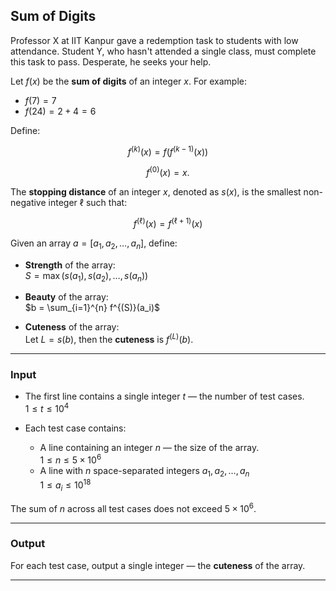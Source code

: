## Sum of Digits

Professor X at IIT Kanpur gave a redemption task to students with low attendance. Student Y, who hasn't attended a single class, must complete this task to pass. Desperate, he seeks your help.

Let $f(x)$ be the **sum of digits** of an integer $x$. For example:

- $f(7) = 7$
- $f(24) = 2 + 4 = 6$

Define:

$$
f^{(k)}(x) = f(f^{(k-1)}(x))
$$

$$
f^{(0)}(x) = x.
$$

The **stopping distance** of an integer $x$, denoted as $s(x)$, is the smallest non-negative integer $\ell$ such that:

$$
f^{(\ell)}(x) = f^{(\ell+1)}(x)
$$

Given an array $a = [a_1, a_2, \dots, a_n]$, define:

- **Strength** of the array:  
  $S = \max(s(a_1), s(a_2), \dots, s(a_n))$
  
- **Beauty** of the array:  
  $b = \sum_{i=1}^{n} f^{(S)}(a_i)$

- **Cuteness** of the array:  
  Let $L = s(b)$, then the **cuteness** is $f^{(L)}(b)$.

---

### Input

- The first line contains a single integer $t$ — the number of test cases.  
  $1 \le t \le 10^4$

- Each test case contains:
  - A line containing an integer $n$ — the size of the array.  
    $1 \le n \le 5 \times 10^6$
  - A line with $n$ space-separated integers $a_1, a_2, \dots, a_n$  
    $1 \le a_i \le 10^{18}$

The sum of $n$ across all test cases does not exceed $5 \times 10^6$.

---

### Output

For each test case, output a single integer — the **cuteness** of the array.

---
